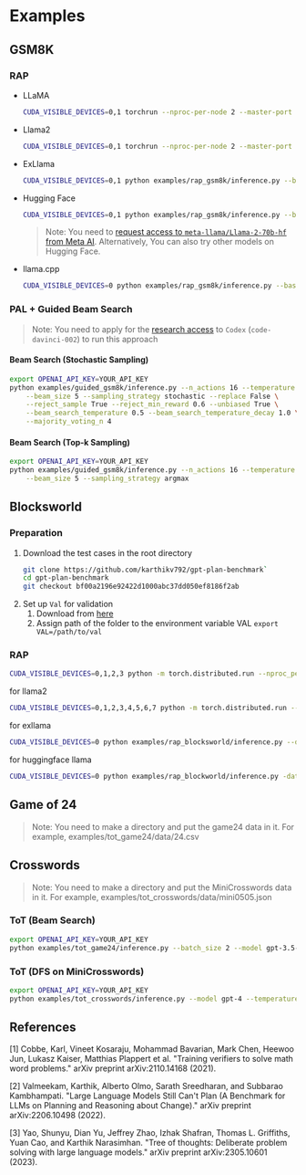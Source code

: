 # Examples

## GSM8K
### RAP
- LLaMA
  ```bash
  CUDA_VISIBLE_DEVICES=0,1 torchrun --nproc-per-node 2 --master-port 6666 examples/rap_gsm8k/inference.py --base_lm llama --llama_ckpt /path/to/llama_ckpts --llama_size 13B
  ```
- Llama2
  ```bash
  CUDA_VISIBLE_DEVICES=0,1 torchrun --nproc-per-node 2 --master-port 6676 examples/rap_gsm8k/inference.py --base_lm llama-2 --llama_2_ckpts /path/to/llama-2-ckpts --llama_size 13B
  ```
- ExLlama
  ```bash
  CUDA_VISIBLE_DEVICES=0,1 python examples/rap_gsm8k/inference.py --base_lm exllama --exllama_model_dir /path/to/Llama-2-70B-GPTQ --exllama_lora_dir None --exllama_mem_map '[16,22]'
  ```
- Hugging Face
  ```bash
  CUDA_VISIBLE_DEVICES=0,1 python examples/rap_gsm8k/inference.py --base_lm hf --hf_path meta-llama/Llama-2-70b-hf --hf_peft_path None --hf_quantized 'nf4'
  ```
  > Note: You need to [request access to `meta-llama/Llama-2-70b-hf` from Meta AI](https://github.com/facebookresearch/llama#access-on-hugging-face). Alternatively, You can also try other models on Hugging Face.
- llama.cpp
  ```bash
  CUDA_VISIBLE_DEVICES=0 python examples/rap_gsm8k/inference.py --base_lm llama.cpp --llama_cpp_path /path/to/13B/ggml-model-q5_0.gguf
  ```

### PAL + Guided Beam Search

> Note: You need to apply for the [research access](https://openai.com/form/researcher-access-program) to `Codex` (`code-davinci-002`) to run this approach

#### Beam Search (Stochastic Sampling) 

```bash
export OPENAI_API_KEY=YOUR_API_KEY
python examples/guided_gsm8k/inference.py --n_actions 16 --temperature 1.0 --reward_alpha 0.5 \
    --beam_size 5 --sampling_strategy stochastic --replace False \
    --reject_sample True --reject_min_reward 0.6 --unbiased True \
    --beam_search_temperature 0.5 --beam_search_temperature_decay 1.0 \
    --majority_voting_n 4 
```

#### Beam Search (Top-k Sampling) 

```bash
export OPENAI_API_KEY=YOUR_API_KEY
python examples/guided_gsm8k/inference.py --n_actions 16 --temperature 1 --reward_alpha 0.5 \
    --beam_size 5 --sampling_strategy argmax 

```

## Blocksworld
### Preparation
1. Download the test cases in the root directory
    ```bash
    git clone https://github.com/karthikv792/gpt-plan-benchmark`
    cd gpt-plan-benchmark
    git checkout bf00a2196e92422d1000abc37dd050ef8186f2ab
    ```
2. Set up `Val` for validation
   1. Download from [here](https://www.fast-downward.org/SettingUpVal)
   2. Assign path of the folder to the environment variable VAL `export VAL=/path/to/val`
### RAP
```bash
CUDA_VISIBLE_DEVICES=0,1,2,3 python -m torch.distributed.run --nproc_per_node 4 examples/rap_blocksworld/inference.py --llama_size "30B" --data_path 'examples/rap_blocksworld/data/step_4.json' --depth_limit 4 --output_trace_in_each_iter
```

for llama2
```bash
CUDA_VISIBLE_DEVICES=0,1,2,3,4,5,6,7 python -m torch.distributed.run --nproc_per_node 8 examples/rap_blocksworld/inference.py --llama_size "70B" --data_path 'examples/rap_blocksworld/data/step_4.json' --depth_limit 4 --output_trace_in_each_iter
```

for exllama

```bash
CUDA_VISIBLE_DEVICES=0 python examples/rap_blocksworld/inference.py --data_path 'examples/rap_blocksworld/data/step_4.json' --depth_limit 4 --model_dir 'path/to/model/dir' --lora_dir None --batch_size 1 --output_trace_in_each_iter
```

for huggingface llama

```bash
CUDA_VISIBLE_DEVICES=0 python examples/rap_blockworld/inference.py -data_path 'examples/rap_blocksworld/data/step_4.json' --depth_limit 4 --hf_path 'path/to/hf/model/dir' --peft_path None --batch_size 1 --quantized 'nf4' --output_trace_in_each_iter
```
## Game of 24
> Note: You need to make a directory and put the game24 data in it. For example, examples/tot_game24/data/24.csv

## Crosswords
> Note: You need to make a directory and put the MiniCrosswords data in it. For example, examples/tot_crosswords/data/mini0505.json

### ToT (Beam Search)
```bash
export OPENAI_API_KEY=YOUR_API_KEY
python examples/tot_game24/inference.py --batch_size 2 --model gpt-3.5-turbo --temperature 0.7
```

### ToT (DFS on MiniCrosswords)
```bash
export OPENAI_API_KEY=YOUR_API_KEY
python examples/tot_crosswords/inference.py --model gpt-4 --temperature 0.7
```

## References
[1] Cobbe, Karl, Vineet Kosaraju, Mohammad Bavarian, Mark Chen, Heewoo Jun, Lukasz Kaiser, Matthias Plappert et al. "Training verifiers to solve math word problems." arXiv preprint arXiv:2110.14168 (2021).

[2] Valmeekam, Karthik, Alberto Olmo, Sarath Sreedharan, and Subbarao Kambhampati. "Large Language Models Still Can't Plan (A Benchmark for LLMs on Planning and Reasoning about Change)." arXiv preprint arXiv:2206.10498 (2022).

[3] Yao, Shunyu, Dian Yu, Jeffrey Zhao, Izhak Shafran, Thomas L. Griffiths, Yuan Cao, and Karthik Narasimhan. "Tree of thoughts: Deliberate problem solving with large language models." arXiv preprint arXiv:2305.10601 (2023).